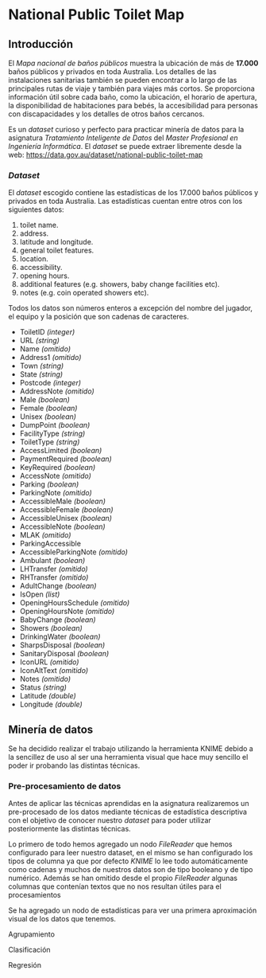 # National Public Toilet Map

## Introducción

El *Mapa nacional de baños públicos* muestra la ubicación de más de **17.000** baños públicos y privados en toda Australia. Los detalles de las instalaciones sanitarias también se pueden encontrar a lo largo de las principales rutas de viaje y también para viajes más cortos. Se proporciona información útil sobre cada baño, como la ubicación, el horario de apertura, la disponibilidad de habitaciones para bebés, la accesibilidad para personas con discapacidades y los detalles de otros baños cercanos.

Es un *dataset* curioso y perfecto para practicar minería de datos para la asignatura *Tratamiento Inteligente de Datos* del *Master Profesional en Ingeniería Informática*. El *dataset* se puede extraer libremente desde la web: https://data.gov.au/dataset/national-public-toilet-map

### *Dataset*

El *dataset* escogido contiene las estadísticas de los 17.000 baños públicos y privados en toda Australia. Las estadísticas cuentan entre otros con los siguientes datos:

1. toilet name.
2. address.
3. latitude and longitude.
4. general toilet features.
5. location.
6. accessibility.
7. opening hours.
8. additional features (e.g. showers, baby change facilities etc).
9. notes (e.g. coin operated showers etc).

Todos los datos son números enteros a excepción del nombre del jugador, el equipo y la posición que son cadenas de caracteres.

- ToiletID *(integer)*
- URL *(string)*
- Name *(omitido)*
- Address1 *(omitido)*
- Town *(string)*
- State *(string)*
- Postcode *(integer)*
- AddressNote *(omitido)*
- Male *(boolean)*
- Female *(boolean)*
- Unisex *(boolean)*
- DumpPoint *(boolean)*
- FacilityType *(string)*
- ToiletType  *(string)*
- AccessLimited *(boolean)*
- PaymentRequired *(boolean)*
- KeyRequired *(boolean)*
- AccessNote *(omitido)*
- Parking *(boolean)*
- ParkingNote *(omitido)*
- AccessibleMale *(boolean)*
- AccessibleFemale *(boolean)*
- AccessibleUnisex *(boolean)*
- AccessibleNote *(boolean)*
- MLAK *(omitido)*
- ParkingAccessible
- AccessibleParkingNote *(omitido)*
- Ambulant *(boolean)*
- LHTransfer *(omitido)*
- RHTransfer *(omitido)*
- AdultChange *(boolean)*
- IsOpen *(list)*
- OpeningHoursSchedule *(omitido)*
- OpeningHoursNote *(omitido)*
- BabyChange *(boolean)*
- Showers *(boolean)*
- DrinkingWater *(boolean)*
- SharpsDisposal *(boolean)*
- SanitaryDisposal *(boolean)*
- IconURL *(omitido)*
- IconAltText *(omitido)*
- Notes *(omitido)*
- Status *(string)*
- Latitude *(double)*
- Longitude *(double)*


## Minería de datos

Se ha decidido realizar el trabajo utilizando la herramienta KNIME debido a la sencillez de uso al ser una herramienta visual que hace muy sencillo el poder ir probando las distintas técnicas.

### Pre-procesamiento de datos

Antes de aplicar las técnicas aprendidas en la asignatura realizaremos un pre-procesado de los datos mediante técnicas de estadística descriptiva con el objetivo de conocer nuestro *dataset* para poder utilizar posteriormente las distintas técnicas.

Lo primero de todo hemos agregado un nodo *FileReader* que hemos configurado para leer nuestro dataset, en el mismo se han configurado los tipos de columna ya que por defecto *KNIME* lo lee todo automáticamente como cadenas y muchos de nuestros datos son de tipo booleano y de tipo numérico. Además se han omitido desde el propio *FileReader* algunas columnas que contenían textos que no nos resultan útiles para el procesamientos

Se ha agregado un nodo de estadísticas para ver una primera aproximación visual de los datos que tenemos.


Agrupamiento


Clasificación


Regresión




